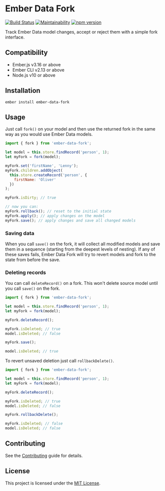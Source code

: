 Ember Data Fork
==============================================================================

[![Build Status](https://travis-ci.org/nibynic/ember-data-fork.svg?branch=master)](https://travis-ci.org/nibynic/ember-data-fork)
[![Maintainability](https://api.codeclimate.com/v1/badges/73f9b98e8181fbe1bf60/maintainability)](https://codeclimate.com/github/nibynic/ember-data-fork/maintainability)
[![npm version](https://badge.fury.io/js/ember-data-fork.svg)](https://badge.fury.io/js/ember-data-fork)

Track Ember Data model changes, accept or reject them with a simple fork interface.


Compatibility
------------------------------------------------------------------------------

* Ember.js v3.16 or above
* Ember CLI v2.13 or above
* Node.js v10 or above


Installation
------------------------------------------------------------------------------

```
ember install ember-data-fork
```


Usage
------------------------------------------------------------------------------

Just call `fork()` on your model and then use the returned fork in the same way as
you would use Ember Data models.

```javascript
import { fork } from 'ember-data-fork';

let model = this.store.findRecord('person', 1);
let myFork = fork(model);

myFork.set('firstName', 'Lenny');
myFork.children.addObject(
  this.store.createRecord('person', {
    firstName: 'Oliver'
  })
);

myFork.isDirty; // true

// now you can:
myFork.rollback(); // reset to the initial state
myFork.apply(); // apply changes on the model
myFork.save(); // apply changes and save all changed models
```

### Saving data

When you call `save()` on the fork, it will collect all modified models and save
them in a sequence (starting from the deepest levels of nesting).
If any of these saves fails, Ember Data Fork will try to revert models and fork
to the state from before the save.

### Deleting records

You can call `deleteRecord()` on a fork. This won't delete source model until you
call `save()` on the fork.

```javascript
import { fork } from 'ember-data-fork';

let model = this.store.findRecord('person', 1);
let myFork = fork(model);

myFork.deleteRecord();

myFork.isDeleted; // true
model.isDeleted; // false

myFork.save();

model.isDeleted; // true
```

To revert unsaved deletion just call `rollbackDelete()`.

```javascript
import { fork } from 'ember-data-fork';

let model = this.store.findRecord('person', 1);
let myFork = fork(model);

myFork.deleteRecord();

myFork.isDeleted; // true
model.isDeleted; // false

myFork.rollbackDelete();

myFork.isDeleted; // false
model.isDeleted; // false
```

Contributing
------------------------------------------------------------------------------

See the [Contributing](CONTRIBUTING.md) guide for details.


License
------------------------------------------------------------------------------

This project is licensed under the [MIT License](LICENSE.md).
